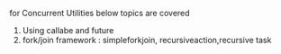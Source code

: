 for Concurrent Utilities below topics are covered
1. Using callabe and future
2. fork/join framework : simpleforkjoin, recursiveaction,recursive task